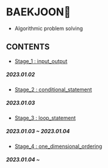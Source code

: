 # BAEKJOON💎
- Algorithmic problem solving
## CONTENTS
- [Stage_1 : input_output](https://github.com/ParkJiHwan22/BAEKJOON/tree/main/input_output)
##### 2023.01.02

- [Stage_2 : conditional_statement](https://github.com/ParkJiHwan22/BAEKJOON/tree/main/conditional_statement)
##### 2023.01.03

- [Stage_3 : loop_statement](https://github.com/ParkJiHwan22/BAEKJOON/tree/main/loop_statement)
##### 2023.01.03 ~ 2023.01.04

- [Stage_4 : one_dimensional_ordering](https://github.com/ParkJiHwan22/BAEKJOON/tree/main/one_dimensional_ordering)
##### 2023.01.04 ~